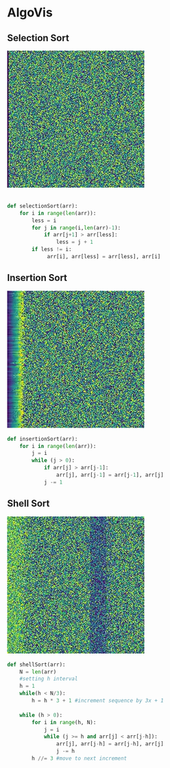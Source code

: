 # AlgoVis
## Selection Sort
![](gif/selection.gif)
```python

def selectionSort(arr):
    for i in range(len(arr)):
        less = i
        for j in range(i,len(arr)-1):
            if arr[j+1] > arr[less]:
                less = j + 1
        if less != i:
             arr[i], arr[less] = arr[less], arr[i]
```

## Insertion Sort
![](gif/insertion.gif)
```python
def insertionSort(arr):
    for i in range(len(arr)):
        j = i
        while (j > 0):
            if arr[j] > arr[j-1]:
                arr[j], arr[j-1] = arr[j-1], arr[j]
            j -= 1
```

## Shell Sort
![](gif/shell.gif)
```python
def shellSort(arr):
    N = len(arr)
    #setting h interval
    h = 1
    while(h < N/3): 
        h = h * 3 + 1 #increment sequence by 3x + 1 

    while (h > 0):
        for i in range(h, N):
            j = i
            while (j >= h and arr[j] < arr[j-h]):
                arr[j], arr[j-h] = arr[j-h], arr[j]
                j -= h
        h //= 3 #move to next increment
```

